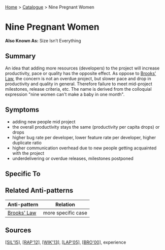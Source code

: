 [Home](../README.md) > [Catalogue](../Antipatterns_catalogue.md) > Nine Pregnant Women
# Nine Pregnant Women
**Also Known As:** Size Isn’t Everything
## Summary
An idea that adding more resources (developers) to the project will increase productivity, pace or quality has the opposite effect. As oppose to [Brooks' Law](Brooks_Law.md), the concern is not an overdue project, but slower pace and drop in productivity and quality in general. Therefore failure to meet mid-project milestones, release criteria, etc. The name is derived from the colloquial expression "nine women can't make a baby in one month".
## Symptoms
 - adding new people mid project
 - the overall productivity stays the same (productivity per capita drops) or drops
 - higher bug rate per developer, lower feature rate per developer, higher duplicate ratio
 - higher communication overhead due to new people getting acquainted with the project
 - underdelivering or overdue releases, milestones postponed 
## Specific To

## Related Anti-patterns
|Anti-pattern  | Relation |
|--|--|
| [Brooks' Law](Brooks_Law.md) | more specific case |
## Sources
[[SIL'15]](../References.md), [[RAP'12]](../References.md), [[WIK'13]](../References.md), [[LAP'05]](../References.md), [[BRO'00]](../References.md), experience
